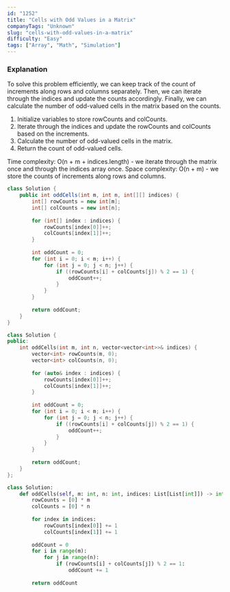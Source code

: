 ```yaml
---
id: "1252"
title: "Cells with Odd Values in a Matrix"
companyTags: "Unknown"
slug: "cells-with-odd-values-in-a-matrix"
difficulty: "Easy"
tags: ["Array", "Math", "Simulation"]
---
```


### Explanation

To solve this problem efficiently, we can keep track of the count of increments along rows and columns separately. Then, we can iterate through the indices and update the counts accordingly. Finally, we can calculate the number of odd-valued cells in the matrix based on the counts.

1. Initialize variables to store rowCounts and colCounts.
2. Iterate through the indices and update the rowCounts and colCounts based on the increments.
3. Calculate the number of odd-valued cells in the matrix.
4. Return the count of odd-valued cells.

Time complexity: O(n + m + indices.length) - we iterate through the matrix once and through the indices array once.
Space complexity: O(n + m) - we store the counts of increments along rows and columns.
```java
class Solution {
    public int oddCells(int m, int n, int[][] indices) {
        int[] rowCounts = new int[m];
        int[] colCounts = new int[n];
        
        for (int[] index : indices) {
            rowCounts[index[0]]++;
            colCounts[index[1]]++;
        }
        
        int oddCount = 0;
        for (int i = 0; i < m; i++) {
            for (int j = 0; j < n; j++) {
                if ((rowCounts[i] + colCounts[j]) % 2 == 1) {
                    oddCount++;
                }
            }
        }
        
        return oddCount;
    }
}
```

```cpp
class Solution {
public:
    int oddCells(int m, int n, vector<vector<int>>& indices) {
        vector<int> rowCounts(m, 0);
        vector<int> colCounts(n, 0);
        
        for (auto& index : indices) {
            rowCounts[index[0]]++;
            colCounts[index[1]]++;
        }
        
        int oddCount = 0;
        for (int i = 0; i < m; i++) {
            for (int j = 0; j < n; j++) {
                if ((rowCounts[i] + colCounts[j]) % 2 == 1) {
                    oddCount++;
                }
            }
        }
        
        return oddCount;
    }
};
```

```python
class Solution:
    def oddCells(self, m: int, n: int, indices: List[List[int]]) -> int:
        rowCounts = [0] * m
        colCounts = [0] * n
        
        for index in indices:
            rowCounts[index[0]] += 1
            colCounts[index[1]] += 1
        
        oddCount = 0
        for i in range(m):
            for j in range(n):
                if (rowCounts[i] + colCounts[j]) % 2 == 1:
                    oddCount += 1
        
        return oddCount
```